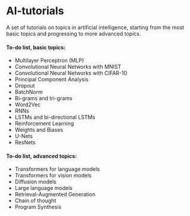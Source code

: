 # AI-tutorials
A set of tutorials on topics in artificial intelligence, starting from the most basic topics and progressing to more advanced topics.



#### To-do list, basic topics:
* Multilayer Perceptron (MLP)
* Convolutional Neural Networks with MNIST
* Convolutional Neural Networks with CIFAR-10
* Principal Component Analysis
* Dropout
* BatchNorm
* Bi-grams and tri-grams
* Word2Vec
* RNNs
* LSTMs and bi-directional LSTMs
* Reinforcement Learning
* Weights and Biases
* U-Nets
* ResNets


#### To-do list, advanced topics:
* Transformers for language models
* Transformers for vision models
* Diffusion models
* Large language models
* Retrieval-Augmented Generation
* Chain of thought
* Program Synthesis

